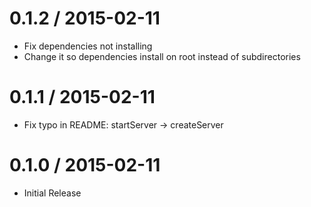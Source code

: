 0.1.2 / 2015-02-11
==================

  * Fix dependencies not installing
  * Change it so dependencies install on root instead of subdirectories

0.1.1 / 2015-02-11
==================

  * Fix typo in README: startServer -> createServer

0.1.0 / 2015-02-11
==================

  * Initial Release
